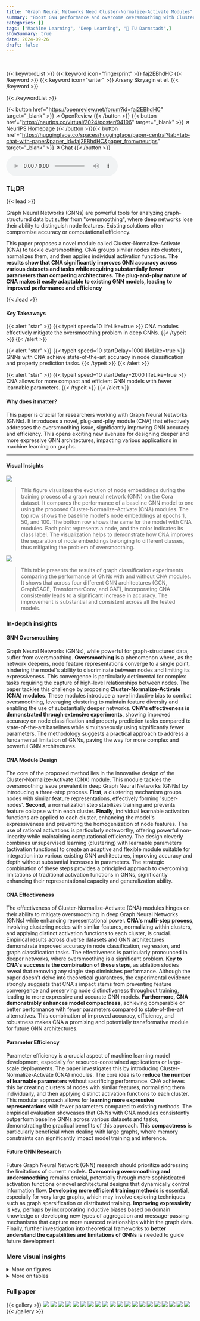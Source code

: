 ```yaml
---
title: "Graph Neural Networks Need Cluster-Normalize-Activate Modules"
summary: "Boost GNN performance and overcome oversmoothing with Cluster-Normalize-Activate (CNA) modules: a simple yet highly effective plug-and-play solution!"
categories: []
tags: ["Machine Learning", "Deep Learning", "🏢 TU Darmstadt",]
showSummary: true
date: 2024-09-26
draft: false
---
```


<br>

{{< keywordList >}}
{{< keyword icon="fingerprint" >}} faj2EBhdHC {{< /keyword >}}
{{< keyword icon="writer" >}} Arseny Skryagin et el. {{< /keyword >}}
 
{{< /keywordList >}}

{{< button href="https://openreview.net/forum?id=faj2EBhdHC" target="_blank" >}}
↗ OpenReview
{{< /button >}}
{{< button href="https://neurips.cc/virtual/2024/poster/94196" target="_blank" >}}
↗ NeurIPS Homepage
{{< /button >}}{{< button href="https://huggingface.co/spaces/huggingface/paper-central?tab=tab-chat-with-paper&paper_id=faj2EBhdHC&paper_from=neurips" target="_blank" >}}
↗ Chat
{{< /button >}}



<audio controls>
    <source src="https://ai-paper-reviewer.com/faj2EBhdHC/podcast.wav" type="audio/wav">
    Your browser does not support the audio element.
</audio>


### TL;DR


{{< lead >}}

Graph Neural Networks (GNNs) are powerful tools for analyzing graph-structured data but suffer from "oversmoothing", where deep networks lose their ability to distinguish node features. Existing solutions often compromise accuracy or computational efficiency. 



This paper proposes a novel module called Cluster-Normalize-Activate (CNA) to tackle oversmoothing. CNA groups similar nodes into clusters, normalizes them, and then applies individual activation functions.  **The results show that CNA significantly improves GNN accuracy across various datasets and tasks while requiring substantially fewer parameters than competing architectures.**  **The plug-and-play nature of CNA makes it easily adaptable to existing GNN models, leading to improved performance and efficiency**

{{< /lead >}}


#### Key Takeaways

{{< alert "star" >}}
{{< typeit speed=10 lifeLike=true >}} CNA modules effectively mitigate the oversmoothing problem in deep GNNs. {{< /typeit >}}
{{< /alert >}}

{{< alert "star" >}}
{{< typeit speed=10 startDelay=1000 lifeLike=true >}} GNNs with CNA achieve state-of-the-art accuracy in node classification and property prediction tasks. {{< /typeit >}}
{{< /alert >}}

{{< alert "star" >}}
{{< typeit speed=10 startDelay=2000 lifeLike=true >}} CNA allows for more compact and efficient GNN models with fewer learnable parameters. {{< /typeit >}}
{{< /alert >}}

#### Why does it matter?
This paper is crucial for researchers working with Graph Neural Networks (GNNs).  It introduces a novel, plug-and-play module (CNA) that effectively addresses the oversmoothing issue, significantly improving GNN accuracy and efficiency. This opens exciting new avenues for designing deeper and more expressive GNN architectures, impacting various applications in machine learning on graphs.

------
#### Visual Insights



![](https://ai-paper-reviewer.com/faj2EBhdHC/figures_0_1.jpg)

> This figure visualizes the evolution of node embeddings during the training process of a graph neural network (GNN) on the Cora dataset.  It compares the performance of a baseline GNN model to one using the proposed Cluster-Normalize-Activate (CNA) modules. The top row shows the baseline model's node embeddings at epochs 1, 50, and 100. The bottom row shows the same for the model with CNA modules.  Each point represents a node, and the color indicates its class label.  The visualization helps to demonstrate how CNA improves the separation of node embeddings belonging to different classes, thus mitigating the problem of oversmoothing.





![](https://ai-paper-reviewer.com/faj2EBhdHC/tables_7_1.jpg)

> This table presents the results of graph classification experiments comparing the performance of GNNs with and without CNA modules.  It shows that across four different GNN architectures (GCN, GraphSAGE, TransformerConv, and GAT), incorporating CNA consistently leads to a significant increase in accuracy.  The improvement is substantial and consistent across all the tested models. 





### In-depth insights


#### GNN Oversmoothing
Graph Neural Networks (GNNs), while powerful for graph-structured data, suffer from oversmoothing.  **Oversmoothing** is a phenomenon where, as the network deepens, node feature representations converge to a single point, hindering the model's ability to discriminate between nodes and limiting its expressiveness.  This convergence is particularly detrimental for complex tasks requiring the capture of high-level relationships between nodes.  The paper tackles this challenge by proposing **Cluster-Normalize-Activate (CNA) modules**.  These modules introduce a novel inductive bias to combat oversmoothing, leveraging clustering to maintain feature diversity and enabling the use of substantially deeper networks. **CNA's effectiveness is demonstrated through extensive experiments**, showing improved accuracy on node classification and property prediction tasks compared to state-of-the-art baselines while simultaneously using significantly fewer parameters.  The methodology suggests a practical approach to address a fundamental limitation of GNNs, paving the way for more complex and powerful GNN architectures.

#### CNA Module Design
The core of the proposed method lies in the innovative design of the Cluster-Normalize-Activate (CNA) module.  This module tackles the oversmoothing issue prevalent in deep Graph Neural Networks (GNNs) by introducing a three-step process. **First**, a clustering mechanism groups nodes with similar feature representations, effectively forming 'super-nodes'.  **Second**, a normalization step stabilizes training and prevents feature collapse within each cluster.  **Finally**, individual learnable activation functions are applied to each cluster, enhancing the model's expressiveness and preventing the homogenization of node features.  The use of rational activations is particularly noteworthy, offering powerful non-linearity while maintaining computational efficiency.  The design cleverly combines unsupervised learning (clustering) with learnable parameters (activation functions) to create an adaptive and flexible module suitable for integration into various existing GNN architectures, improving accuracy and depth without substantial increases in parameters.  The strategic combination of these steps provides a principled approach to overcoming limitations of traditional activation functions in GNNs, significantly enhancing their representational capacity and generalization ability.

#### CNA Effectiveness
The effectiveness of Cluster-Normalize-Activate (CNA) modules hinges on their ability to mitigate oversmoothing in deep Graph Neural Networks (GNNs) while enhancing representational power.  **CNA's multi-step process**, involving clustering nodes with similar features, normalizing within clusters, and applying distinct activation functions to each cluster, is crucial. Empirical results across diverse datasets and GNN architectures demonstrate improved accuracy in node classification, regression, and graph classification tasks.  The effectiveness is particularly pronounced in deeper networks, where oversmoothing is a significant problem.  **Key to CNA's success is the combination of these steps**, as ablation studies reveal that removing any single step diminishes performance.  Although the paper doesn't delve into theoretical guarantees, the experimental evidence strongly suggests that CNA's impact stems from preventing feature convergence and preserving node distinctiveness throughout training, leading to more expressive and accurate GNN models.  **Furthermore, CNA demonstrably enhances model compactness**, achieving comparable or better performance with fewer parameters compared to state-of-the-art alternatives. This combination of improved accuracy, efficiency, and robustness makes CNA a promising and potentially transformative module for future GNN architectures.

#### Parameter Efficiency
Parameter efficiency is a crucial aspect of machine learning model development, especially for resource-constrained applications or large-scale deployments.  The paper investigates this by introducing Cluster-Normalize-Activate (CNA) modules.  The core idea is to **reduce the number of learnable parameters** without sacrificing performance.  CNA achieves this by creating clusters of nodes with similar features, normalizing them individually, and then applying distinct activation functions to each cluster.  This modular approach allows for **learning more expressive representations** with fewer parameters compared to existing methods.  The empirical evaluation showcases that GNNs with CNA modules consistently outperform baseline GNNs across various datasets and tasks, demonstrating the practical benefits of this approach.  This **compactness** is particularly beneficial when dealing with large graphs, where memory constraints can significantly impact model training and inference.

#### Future GNN Research
Future Graph Neural Network (GNN) research should prioritize addressing the limitations of current models.  **Overcoming oversmoothing and undersmoothing** remains crucial, potentially through more sophisticated activation functions or novel architectural designs that dynamically control information flow.  **Developing more efficient training methods** is essential, especially for very large graphs, which may involve exploring techniques such as graph sparsification or distributed training.  **Improving expressivity** is key, perhaps by incorporating inductive biases based on domain knowledge or developing new types of aggregation and message-passing mechanisms that capture more nuanced relationships within the graph data.  Finally, further investigation into theoretical frameworks to **better understand the capabilities and limitations of GNNs** is needed to guide future development.


### More visual insights

<details>
<summary>More on figures
</summary>


![](https://ai-paper-reviewer.com/faj2EBhdHC/figures_1_1.jpg)

> This figure compares the standard activation function (ReLU) with the proposed Cluster-Normalize-Activate (CNA) module.  The top row shows a standard GNN, where after each aggregation and update step, the ReLU function is applied to all nodes uniformly.  This leads to oversmoothing in deeper networks, where node features converge to a single point.  The bottom row illustrates the CNA module. After aggregation and update, nodes are clustered into groups (shown by different colors).  Then, each cluster has its features normalized separately.  Finally, a distinct learned activation function is applied to each cluster.  This process helps to maintain the distinction between node features and prevents oversmoothing, even with deeper networks.


![](https://ai-paper-reviewer.com/faj2EBhdHC/figures_3_1.jpg)

> This figure illustrates the three steps of the Cluster-Normalize-Activate (CNA) module.  First, the node features are clustered into groups.  Then, each cluster's features are normalized independently. Finally, a separate activation function is applied to each cluster.  The figure visually shows the process using different colored nodes representing different clusters and demonstrates how the CNA module transforms the node features layer by layer.


![](https://ai-paper-reviewer.com/faj2EBhdHC/figures_6_1.jpg)

> The figure displays the accuracy of various GNN architectures (GAT, GCN, GraphSAGE, and TransformerConv) with and without the CNA module on the Cora and CiteSeer datasets.  It shows how the accuracy of standard GNNs decreases significantly with increasing depth due to oversmoothing. In contrast, GNNs with CNA maintain high accuracy even at greater depths, demonstrating CNA's effectiveness in mitigating oversmoothing.


![](https://ai-paper-reviewer.com/faj2EBhdHC/figures_9_1.jpg)

> The figure shows the accuracy of different GNN architectures (GAT, GCN, GraphSAGE) with and without CNA modules on Cora and CiteSeer datasets as the number of layers increases. It demonstrates that CNA helps limit oversmoothing and maintain high accuracy even with deeper networks, outperforming other methods.


![](https://ai-paper-reviewer.com/faj2EBhdHC/figures_9_2.jpg)

> This heatmap shows the sensitivity analysis of the hyperparameters: the number of hidden features and the number of clusters per layer on the Cora dataset using GCN. The color in each cell represents the accuracy achieved with the corresponding hyperparameter setting.  It illustrates that the model is robust to the choice of hyperparameters and performs best with moderate numbers of features and clusters.


</details>




<details>
<summary>More on tables
</summary>


![](https://ai-paper-reviewer.com/faj2EBhdHC/tables_7_2.jpg)
> This table presents the normalized mean squared error (NMSE) results for different GNN models on two multiscale node regression datasets: Chameleon and Squirrel.  It compares the performance of various GNN models (GCN, GAT, PairNorm, GCNII, G2-GCN, G2-GAT, and Trans.Conv) with and without the proposed CNA module. Lower NMSE values indicate better performance. The results show that adding the CNA module consistently improves the performance of the TransformerConv model on both datasets, significantly reducing the NMSE.

![](https://ai-paper-reviewer.com/faj2EBhdHC/tables_7_3.jpg)
> This table compares the performance of the proposed CNA method against state-of-the-art results reported on Papers with Code for eleven node classification datasets.  It shows that CNA achieves better accuracy than the best-performing methods on eight out of the eleven datasets, significantly outperforming others on datasets such as Cora and CiteSeer.

![](https://ai-paper-reviewer.com/faj2EBhdHC/tables_8_1.jpg)
> This table and figure compare the performance and the number of parameters of various GNN models, including those enhanced with CNA modules, on the ogbn-arxiv dataset.  The results show that CNA enables the creation of smaller models that achieve comparable or better accuracy than larger, more complex models.

![](https://ai-paper-reviewer.com/faj2EBhdHC/tables_15_1.jpg)
> This table presents the characteristics of the datasets used in the paper's experiments to evaluate the CNA module. For each dataset, it lists the number of nodes, edges, features, classes, the node homophily ratio, and whether the classes are balanced.  It also notes which datasets were used for node classification, node property prediction, and regression tasks.

![](https://ai-paper-reviewer.com/faj2EBhdHC/tables_15_2.jpg)
> This table presents information about the graph-level datasets used to evaluate the Cluster-Normalize-Activate (CNA) modules.  For each dataset, the number of graphs, average number of nodes, average number of edges, number of features, number of classes, and whether the classes are balanced are shown. This helps understand the characteristics of the datasets used for evaluating the effectiveness of CNA in graph-level classification tasks.

![](https://ai-paper-reviewer.com/faj2EBhdHC/tables_16_1.jpg)
> This table lists the hyperparameters used for node classification, node property prediction, and graph-level classification tasks in the paper's experiments.  It includes details such as the architecture type, number of epochs, number of layers, number of clusters, number of hidden units, learning rate, learning rate for activation function, and weight decay for each dataset used in the experiments. These hyperparameters were tuned for optimal performance on each task and dataset.

![](https://ai-paper-reviewer.com/faj2EBhdHC/tables_16_2.jpg)
> This table presents the hyperparameters used for node regression using the TransformerConv architecture and for the ablation study.  The ablation study uses a different number of layers (4) and hidden units (280) compared to the main TransformerConv setup (2 layers and 64 hidden units).  The values include the number of epochs, number of layers, number of clusters, number of hidden units, learning rate (LR), activation learning rate (LR Act.), and weight decay. The '*' denotes entries that deviate from the main setup.

![](https://ai-paper-reviewer.com/faj2EBhdHC/tables_16_3.jpg)
> This table presents a comparison of different graph neural network (GNN) architectures on the Cora dataset.  The 'Baseline' column shows the accuracy achieved by each architecture without the proposed Cluster-Normalize-Activate (CNA) module. The 'CNA' column shows the improvement in accuracy when the CNA module is added.  The results demonstrate that the CNA module consistently improves the accuracy across all architectures tested on the Cora dataset.

</details>




### Full paper

{{< gallery >}}
<img src="https://ai-paper-reviewer.com/faj2EBhdHC/1.png" class="grid-w50 md:grid-w33 xl:grid-w25" />
<img src="https://ai-paper-reviewer.com/faj2EBhdHC/2.png" class="grid-w50 md:grid-w33 xl:grid-w25" />
<img src="https://ai-paper-reviewer.com/faj2EBhdHC/3.png" class="grid-w50 md:grid-w33 xl:grid-w25" />
<img src="https://ai-paper-reviewer.com/faj2EBhdHC/4.png" class="grid-w50 md:grid-w33 xl:grid-w25" />
<img src="https://ai-paper-reviewer.com/faj2EBhdHC/5.png" class="grid-w50 md:grid-w33 xl:grid-w25" />
<img src="https://ai-paper-reviewer.com/faj2EBhdHC/6.png" class="grid-w50 md:grid-w33 xl:grid-w25" />
<img src="https://ai-paper-reviewer.com/faj2EBhdHC/7.png" class="grid-w50 md:grid-w33 xl:grid-w25" />
<img src="https://ai-paper-reviewer.com/faj2EBhdHC/8.png" class="grid-w50 md:grid-w33 xl:grid-w25" />
<img src="https://ai-paper-reviewer.com/faj2EBhdHC/9.png" class="grid-w50 md:grid-w33 xl:grid-w25" />
<img src="https://ai-paper-reviewer.com/faj2EBhdHC/10.png" class="grid-w50 md:grid-w33 xl:grid-w25" />
<img src="https://ai-paper-reviewer.com/faj2EBhdHC/11.png" class="grid-w50 md:grid-w33 xl:grid-w25" />
<img src="https://ai-paper-reviewer.com/faj2EBhdHC/12.png" class="grid-w50 md:grid-w33 xl:grid-w25" />
<img src="https://ai-paper-reviewer.com/faj2EBhdHC/13.png" class="grid-w50 md:grid-w33 xl:grid-w25" />
<img src="https://ai-paper-reviewer.com/faj2EBhdHC/14.png" class="grid-w50 md:grid-w33 xl:grid-w25" />
<img src="https://ai-paper-reviewer.com/faj2EBhdHC/15.png" class="grid-w50 md:grid-w33 xl:grid-w25" />
<img src="https://ai-paper-reviewer.com/faj2EBhdHC/16.png" class="grid-w50 md:grid-w33 xl:grid-w25" />
<img src="https://ai-paper-reviewer.com/faj2EBhdHC/17.png" class="grid-w50 md:grid-w33 xl:grid-w25" />
<img src="https://ai-paper-reviewer.com/faj2EBhdHC/18.png" class="grid-w50 md:grid-w33 xl:grid-w25" />
<img src="https://ai-paper-reviewer.com/faj2EBhdHC/19.png" class="grid-w50 md:grid-w33 xl:grid-w25" />
<img src="https://ai-paper-reviewer.com/faj2EBhdHC/20.png" class="grid-w50 md:grid-w33 xl:grid-w25" />
{{< /gallery >}}